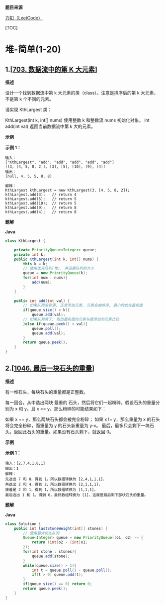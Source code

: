 **题目来源**

[力扣（LeetCode）](https://leetcode-cn.com/)

[TOC]



# 堆-简单(1-20)

## 1.[[703. 数据流中的第 K 大元素](https://leetcode-cn.com/problems/kth-largest-element-in-a-stream/)]

**描述**

设计一个找到数据流中第 k 大元素的类（class）。注意是排序后的第 k 大元素，不是第 k 个不同的元素。

请实现 KthLargest 类：

KthLargest(int k, int[] nums) 使用整数 k 和整数流 nums 初始化对象。
int add(int val) 返回当前数据流中第 k 大的元素。

**示例**

**示例 1：**

```
输入：
["KthLargest", "add", "add", "add", "add", "add"]
[[3, [4, 5, 8, 2]], [3], [5], [10], [9], [4]]
输出：
[null, 4, 5, 5, 8, 8]

解释：
KthLargest kthLargest = new KthLargest(3, [4, 5, 8, 2]);
kthLargest.add(3);   // return 4
kthLargest.add(5);   // return 5
kthLargest.add(10);  // return 5
kthLargest.add(9);   // return 8
kthLargest.add(4);   // return 8
```

**题解**

**Java**

```java
class KthLargest {

    private PriorityQueue<Integer> queue;
    private int k;
    public KthLargest(int k, int[] nums) {
        this.k = k;
        // 使用优先队列(堆), 并设置队列的大小
        queue = new PriorityQueue(k);
        for(int num : nums){
            add(num);
        }
    }
    
    public int add(int val) {
        // 如果队列没有满, 正常添加元素, 元素会被排序, 最小的放在最前面
        if(queue.size() < k){
            queue.add(val);
        // 如果队列满了, 取出最前面的元素与要添加的元素比较
        }else if(queue.peek() < val){
            queue.poll();
            queue.add(val);
        }
        return queue.peek();
    }
}
```

## 2.[[1046. 最后一块石头的重量](https://leetcode-cn.com/problems/last-stone-weight/)]

**描述**

有一堆石头，每块石头的重量都是正整数。

每一回合，从中选出两块 最重的 石头，然后将它们一起粉碎。假设石头的重量分别为 x 和 y，且 x <= y。那么粉碎的可能结果如下：

如果 x == y，那么两块石头都会被完全粉碎；
如果 x != y，那么重量为 x 的石头将会完全粉碎，而重量为 y 的石头新重量为 y-x。
最后，最多只会剩下一块石头。返回此石头的重量。如果没有石头剩下，就返回 0。

**示例**

**示例 1：**

```
输入：[2,7,4,1,8,1]
输出：1
解释：
先选出 7 和 8，得到 1，所以数组转换为 [2,4,1,1,1]，
再选出 2 和 4，得到 2，所以数组转换为 [2,1,1,1]，
接着是 2 和 1，得到 1，所以数组转换为 [1,1,1]，
最后选出 1 和 1，得到 0，最终数组转换为 [1]，这就是最后剩下那块石头的重量。
```

**题解**

**Java**

```java
class Solution {
    public int lastStoneWeight(int[] stones) {
        // 使用最大优先队列
        Queue<Integer> queue = new PriorityQueue((o1, o2) -> {
            return (int)o2 - (int)o1;
        });
        for(int stone : stones){
            queue.add(stone);
        }
        while(queue.size() > 1){
            int t = queue.poll() - queue.poll();
            if(t > 0) queue.add(t);
        }
        if(queue.size() == 0) return 0;
        return queue.peek();
    }
}
```

